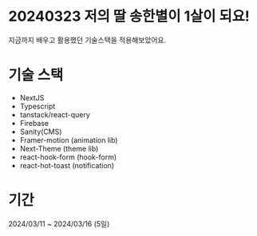 # 20240323 저의 딸 송한별이 1살이 되요!

지금까지 배우고 활용했던 기술스택을 적용해보았어요.

# 기술 스택

- NextJS
- Typescript
- tanstack/react-query
- Firebase
- Sanity(CMS)
- Framer-motion (animation lib)
- Next-Theme (theme lib)
- react-hook-form (hook-form)
- react-hot-toast (notification)

# 기간

2024/03/11 ~ 2024/03/16 (5일)
